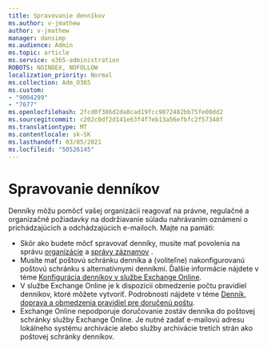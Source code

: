 ```yaml
---
title: Spravovanie denníkov
ms.author: v-jmathew
author: v-jmathew
manager: dansimp
ms.audience: Admin
ms.topic: article
ms.service: o365-administration
ROBOTS: NOINDEX, NOFOLLOW
localization_priority: Normal
ms.collection: Adm_O365
ms.custom:
- "9004299"
- "7677"
ms.openlocfilehash: 2fcd0f386d2da8cad19fcc9872482bb75fe00dd2
ms.sourcegitcommit: c202c0df2d141e63f4f7eb13a56efbfc2f57348f
ms.translationtype: MT
ms.contentlocale: sk-SK
ms.lasthandoff: 03/05/2021
ms.locfileid: "50526145"
---
```

# <a name="manage-journaling"></a>Spravovanie denníkov

Denníky môžu pomôcť vašej organizácii reagovať na právne, regulačné a organizačné požiadavky na dodržiavanie súladu nahrávaním oznámení o prichádzajúcich a odchádzajúcich e-mailoch. Majte na pamäti:

* Skôr ako budete môcť spravovať denníky, musíte mať povolenia na správu [organizácie](https://go.microsoft.com/fwlink/?linkid=2115259) a [správy záznamov](https://go.microsoft.com/fwlink/?linkid=2115469) .
* Musíte mať poštovú schránku denníka a (voliteľne) nakonfigurovanú poštovú schránku s alternatívnymi denníkmi. Ďalšie informácie nájdete v téme [Konfigurácia denníkov v službe Exchange Online](https://go.microsoft.com/fwlink/?linkid=2115260).
* V službe Exchange Online je k dispozícii obmedzenie počtu pravidiel denníkov, ktoré môžete vytvoriť. Podrobnosti nájdete v téme [Denník, doprava a obmedzenia pravidiel pre doručenú poštu](https://go.microsoft.com/fwlink/?linkid=2115261).
* Exchange Online nepodporuje doručovanie zostáv denníka do poštovej schránky služby Exchange Online. Je nutné zadať e-mailovú adresu lokálneho systému archivácie alebo služby archivácie tretích strán ako poštovej schránky denníkov.
